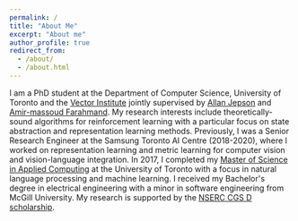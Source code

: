 ```yaml
---
permalink: /
title: "About Me"
excerpt: "About me"
author_profile: true
redirect_from: 
  - /about/
  - /about.html
---
```


I am a PhD student at the Department of Computer Science, University of Toronto and the [Vector Institute](https://vectorinstitute.ai/) jointly supervised by [Allan Jepson](https://www.cs.toronto.edu/~jepson/) and [Amir-massoud Farahmand](http://academic.sologen.net/bio/). My research interests include theoretically-sound algorithms for reinforcement learning with a particular focus on state abstraction and representation learning methods. Previously, I was a Senior Research Engineer at the Samsung Toronto AI Centre (2018-2020), where I worked on representation learning and metric learning for computer vision and vision-language integration. In 2017, I completed my [Master of Science in Applied Computing](https://mscac.utoronto.ca/) at the University of Toronto with a focus in natural language processing and machine learning. I received my Bachelor's degree in electrical engineering with a minor in software engineering from McGill University. My research is supported by the [NSERC CGS D scholarship](https://www.nserc-crsng.gc.ca/students-etudiants/pg-cs/cgsd-bescd_eng.asp).